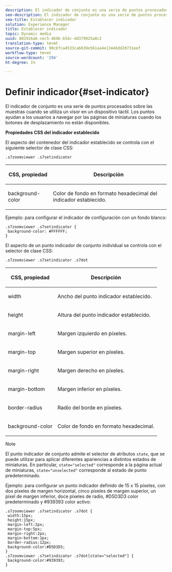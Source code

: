 ```yaml
---
description: El indicador de conjunto es una serie de puntos procesados sobre las muestras cuando se utiliza un visor en un dispositivo táctil. Los puntos ayudan a los usuarios a navegar por las páginas de miniaturas cuando los botones de desplazamiento no están disponibles.
seo-description: El indicador de conjunto es una serie de puntos procesados sobre las muestras cuando se utiliza un visor en un dispositivo táctil. Los puntos ayudan a los usuarios a navegar por las páginas de miniaturas cuando los botones de desplazamiento no están disponibles.
seo-title: Establecer indicador
solution: Experience Manager
title: Establecer indicador
topic: Dynamic media
uuid: 802916a6-cec5-469b-b54c-dd379925a8c2
translation-type: tm+mt
source-git-commit: 90cbfca4533ca6639e561aa4e1344bdd20731eef
workflow-type: tm+mt
source-wordcount: '294'
ht-degree: 1%

---
```



# Definir indicador{#set-indicator}

El indicador de conjunto es una serie de puntos procesados sobre las muestras cuando se utiliza un visor en un dispositivo táctil. Los puntos ayudan a los usuarios a navegar por las páginas de miniaturas cuando los botones de desplazamiento no están disponibles.

<!--<a id="section_061E550C1C1D4DB2BD663A898895B38C"></a>-->

**Propiedades CSS del indicador establecido**

El aspecto del contenedor del indicador establecido se controla con el siguiente selector de clase CSS:

```
.s7zoomviewer .s7setindicator
```

<table id="table_94EE3F5BBE4547C0B4943471CEE7EDE4"> 
 <thead> 
  <tr> 
   <th colname="col1" class="entry"> <p> CSS, propiedad </p> </th> 
   <th colname="col2" class="entry"> <p>Descripción </p> </th> 
  </tr> 
 </thead>
 <tbody> 
  <tr> 
   <td colname="col1"> <p> <span class="codeph"> background-color  </span> </p> </td> 
   <td colname="col2"> <p>Color de fondo en formato hexadecimal del indicador establecido. </p> </td> 
  </tr> 
 </tbody> 
</table>

Ejemplo: para configurar el indicador de configuración con un fondo blanco:

```
.s7zoomviewer .s7setindicator { 
 background-color: #FFFFFF; 
}
```

El aspecto de un punto indicador de conjunto individual se controla con el selector de clase CSS:

`.s7zoomviewer .s7setindicator .s7dot`

<table id="table_09B6E232FB94417392D101A7A653BE54"> 
 <thead> 
  <tr> 
   <th colname="col1" class="entry"> <p> CSS, propiedad </p> </th> 
   <th colname="col2" class="entry"> <p>Descripción </p> </th> 
  </tr> 
 </thead>
 <tbody> 
  <tr> 
   <td colname="col1"> <p> <span class="codeph"> width </span> </p> </td> 
   <td colname="col2"> <p>Ancho del punto indicador establecido. </p> </td> 
  </tr> 
  <tr> 
   <td colname="col1"> <p> <span class="codeph"> height </span> </p> </td> 
   <td colname="col2"> <p>Altura del punto indicador establecido. </p> </td> 
  </tr> 
  <tr> 
   <td colname="col1"> <p> <span class="codeph"> margin-left  </span> </p> </td> 
   <td colname="col2"> <p>Margen izquierdo en píxeles. </p> </td> 
  </tr> 
  <tr> 
   <td colname="col1"> <p> <span class="codeph"> margin-top  </span> </p> </td> 
   <td colname="col2"> <p>Margen superior en píxeles. </p> </td> 
  </tr> 
  <tr> 
   <td colname="col1"> <p> <span class="codeph"> margin-right  </span> </p> </td> 
   <td colname="col2"> <p>Margen derecho en píxeles. </p> </td> 
  </tr> 
  <tr> 
   <td colname="col1"> <p> <span class="codeph"> margin-bottom  </span> </p> </td> 
   <td colname="col2"> <p>Margen inferior en píxeles. </p> </td> 
  </tr> 
  <tr> 
   <td colname="col1"> <p> <span class="codeph"> border-radius  </span> </p> </td> 
   <td colname="col2"> <p>Radio del borde en píxeles. </p> </td> 
  </tr> 
  <tr> 
   <td colname="col1"> <p> <span class="codeph"> background-color  </span> </p> </td> 
   <td colname="col2"> <p>Color de fondo en formato hexadecimal. </p> </td> 
  </tr> 
 </tbody> 
</table>

>[!NOTE]
>
>El punto indicador de conjunto admite el selector de atributos `state`, que se puede utilizar para aplicar diferentes apariencias a distintos estados de miniaturas. En particular, `state="selected"` corresponde a la página actual de miniaturas, `state="unselected"` corresponde al estado de punto predeterminado.

Ejemplo: para configurar un punto indicador definido de 15 x 15 píxeles, con dos píxeles de margen horizontal, cinco píxeles de margen superior, un píxel de margen inferior, doce píxeles de radio, #D5D3D3 color predeterminado y #939393 color activo:

```
.s7zoomviewer .s7setindicator .s7dot { 
 width:15px; 
 height:15px; 
 margin-left:2px; 
 margin-top:5px; 
 margin-right:2px; 
 margin-bottom:1px; 
 border-radius:12px; 
 background-color:#D5D3D3;  
} 
.s7zoomviewer .s7setindicator .s7dot[state="selected"] { 
 background-color:#939393;  
}
```

